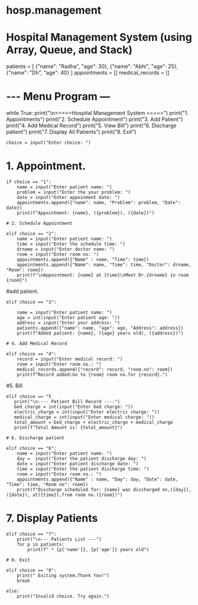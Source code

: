 # hosp.management

# Hospital Management System (using Array, Queue, and Stack)


patients = [
    {"name": "Radha", "age": 30},
    {"name": "Abhi", "age": 25},
    {"name": "Dh", "age": 40}
]
appointments = []
medical_records = []

# --- Menu Program —

while True:
    print("\n=====Hospital  Management System =====")
    print("1. Appointments")
    print("2. Schedule Appointment")
    print("3. Add Patient")
    print("4. Add Medical Record")
    print("5. View Bill")
    print("6. Discharge patient")
    print("7. Display All Patients")
    print("8. Exit")

    choice = input("Enter choice: ")

# 1. Appointment.

    if choice == "1":
        name = input("Enter patient name: ")
        problem = input("Enter the your problem: ")
        date = input("Enter appoinment date: ")
        appointments.append({"name": name, "Problem": problem, "Date": date})
        print(f"Appointment: {name}, ({problem}), ({date})")

    # 2. Schedule Appointment

    elif choice == "2":
        name = input("Enter patient name: ")
        time = input("Enter the schedule time: ")
        drname = input("Enter doctor name: ")
        room = input("Enter room no: ")
        appointments.append({"Name" : name, "Time": time})
        appointments.append({"Name": name, "Time": time, "Doctor": drname, "Room": room})
        print(f"\nAppointment: {name} at {time}\nMeet Dr.{drname} in room {room}")
#add patient.

    elif choice == "3":

        name = input("Enter patient name: ")
        age = int(input("Enter patient age: "))
        address = input("Enter your address: ")
        patients.append({"name": name, "age": age, "Address": address})
        print(f"Added patient: {name}, ({age} years old), ({address})")

    # 4. Add Medical Record

    elif choice == "4":
        record = input("Enter medical record: ")
        room = input("Enter room no.: ")
        medical_records.append({"record": record, "room.no": room})   
        print(f"Record added:Go to {room} room no.for {record}.")

#5. Bill

    elif choice == "5
       print("\n---- Patient Bill Record ----")
       bed_charge = int(input("Enter bed charge: "))
       electric_charge = int(input("Enter electric charge: "))
       medical_charge = int(input("Enter medical charge: "))
       total_amount = bed_charge + electric_charge + medical_charge
       print(f"Total Amount is: {total_amount}")
       
    # 6. Discharge patient

    elif choice == "6":
        name = input("Enter patient name: ")
        day =  input("Enter the patient discharge day: ")
        date = input("Enter patient discharge date: ")
        time = input("Enter the patient discharge time: ")
        room = input("Enter room no.: ")
        appointments.append({"Name" : name, "Day": day, "Date": date, "Time": time, "Room no": room})
        print(f"Discharge scheduled for: {name} was discharged on,({day}),({date}), at({time}),from room no.({room})")

# 7. Display Patients

    elif choice == "7":
        print("\n--- Patients List ---")
        for p in patients:
            print(f" * {p['name']}, {p['age']} years old")

    # 8. Exit

    elif choice == "8":
        print(" Exiting system.Thank You!")
        break

    else:
        print("Invalid choice. Try again.")
